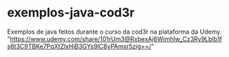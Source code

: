 # exemplos-java-cod3r
Exemplos de java feitos durante o curso da cod3r na plataforma da Udemy. "https://www.udemy.com/share/101rUm3@RxbexAj6Wimhlw_Cz3Ry9LbIb1fs6t3C9TBKe7PqXtZlxHiB3GYs9IC8yPAmsr5zig==/"
